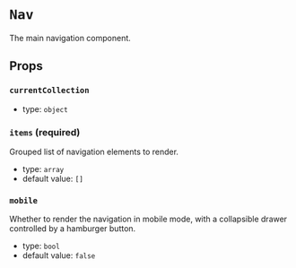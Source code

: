 `Nav`
=====

The main navigation component.

Props
-----

### `currentCollection`

- type: `object`


### `items` (required)

Grouped list of navigation elements to render.

- type: `array`
- default value: `[]`


### `mobile`

Whether to render the navigation in mobile mode,
with a collapsible drawer controlled by a hamburger button.

- type: `bool`
- default value: `false`

